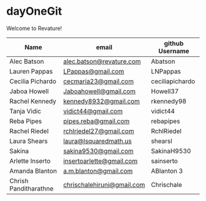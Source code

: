 # dayOneGit

Welcome to Revature!

| Name | email | github Username |
| ---- | ----- | --------------- | 
| Alec Batson | alec.batson@revature.com | Abatson |
| Lauren Pappas | LPappas@gmail.com | LNPappas |
| Cecilia Pichardo | cecmaria23@gmail.com | ceciliapichardo 
| Jaboa Howell | Jaboahowell@gmail.com | Howell37 |
| Rachel Kennedy| kennedy8932@gmail.com | rkennedy98 |
| Tanja Vidic | vidict44@gmail.com | vidict44 |
| Reba Pipes | pipes.reba@gmail.com | rebapipes |
| Rachel Riedel | rchlriedel27@gmail.com | RchlRiedel |
| Laura Shears | laura@lsquaredmath.us | shearsl |
| Sakina| sakina9530@gmail.com | SakinaH9530 |
| Arlette Inserto | insertoarlette@gmail.com | sainserto |
| Amanda Blanton | a.m.blanton@gmail.com | ABlanton 3 |
| Chrish Panditharathne | chrischalehiruni@gmail.com | Chrischale |